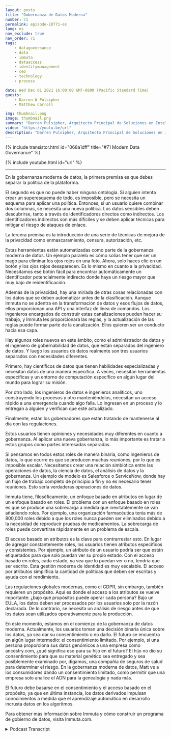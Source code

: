```yaml
---
layout: posts
title: "Gobernanza de Datos Moderna"
number: 71
permalink: episode-EDT71-es
lang: es
nav_exclude: true
nav_order: 71
tags:
    - datagovernance
    - data
    - immuta
    - dataaccess
    - identitymanagement
    - ceo
    - technology
    - process

date: Wed Dec 01 2021 16:00:00 GMT-0800 (Pacific Standard Time)
guests:
    - Darren W Pulsipher
    - Matthew Carroll

img: thumbnail.png
image: thumbnail.png
summary: "Darren Pulsipher, Arquitecto Principal de Soluciones en Intel, continúa su discusión en profundidad sobre la realidad y el futuro de la gobernanza moderna de datos con Matthew Carroll, CEO de Immuta. En este episodio, discuten la clasificación de datos, políticas y gobernanza."
video: "https://youtu.be/url"
description: "Darren Pulsipher, Arquitecto Principal de Soluciones en Intel, continúa su discusión en profundidad sobre la realidad y el futuro de la gobernanza moderna de datos con Matthew Carroll, CEO de Immuta. En este episodio, discuten la clasificación de datos, políticas y gobernanza."
---
```


<div>
{% include transistor.html id="068a1dff" title="#71 Modern Data Governance" %}

{% include youtube.html id="url" %}
</div>

---

En la gobernanza moderna de datos, la primera premisa es que debes separar la política de la plataforma.

El segundo es que no puede haber ninguna ontología. Si alguien intenta crear un superesquema de todo, es imposible, pero se necesita un esquema para aplicar una política. Entonces, si un usuario quiere combinar dos columnas, se necesita una nueva política. Los datos sensibles deben descubrirse, tanto a través de identificadores directos como indirectos. Los identificadores indirectos son más difíciles y se deben aplicar técnicas para mitigar el riesgo de ataques de enlace.

La tercera premisa es la introducción de una serie de técnicas de mejora de la privacidad como enmascaramiento, censura, autorización, etc.

Estas herramientas están automatizadas como parte de la gobernanza moderna de datos. Un ejemplo paralelo es cómo solías tener que ser un mago para eliminar los ojos rojos en una foto. Ahora, solo haces clic en un botón y los ojos rojos desaparecen. Es lo mismo en cuanto a la privacidad. Necesitamos ese botón fácil para encontrar automáticamente un identificador potencialmente indirecto donde haya un riesgo mayor que muy bajo de reidentificación.

Además de la privacidad, hay una miríada de otras cosas relacionadas con los datos que se deben automatizar antes de la clasificación. Aunque Immuta no se adentra en la transformación de datos y esos flujos de datos, ellos proporcionan una API y una interfaz de línea de comandos. Los ingenieros encargados de construir estas canalizaciones pueden hacer su trabajo, y Immuta les proporcionará las reglas, y la actualización de las reglas puede formar parte de la canalización. Ellos quieren ser un conducto hacia esa capa.

Hay algunos roles nuevos en este ámbito, como el administrador de datos y el ingeniero de gobernabilidad de datos, que están separados del ingeniero de datos. Y luego los usuarios de datos realmente son tres usuarios separados con necesidades diferentes.

Primero, hay científicos de datos que tienen habilidades especializadas y necesitan datos de una manera específica. A veces, necesitan herramientas específicas y un entorno de computación específico en algún lugar del mundo para lograr su misión.

Por otro lado, los ingenieros de datos e ingenieros analíticos, uno construyendo los procesos y otro manteniéndolos, necesitan un acceso rápido a una emergencia cuando algo falla. Lo ingresan en un proceso y lo entregan a alguien y verifican que esté actualizado.

Finalmente, están los gobernadores que están tratando de mantenerse al día con las regulaciones.

Estos usuarios tienen opiniones y necesidades muy diferentes en cuanto a gobernanza. Al aplicar una nueva gobernanza, lo más importante es tratar a estos grupos como partes interesadas separadas.

Si pensamos en todos estos roles de manera binaria, como ingenieros de datos, lo que ocurre es que se producen muchas reuniones, por lo que es imposible escalar. Necesitamos crear una relación simbiótica entre las operaciones de datos, la ciencia de datos, el análisis de datos y la gobernanza. Un ejemplo de modelo es Salesforce o ServiceNow, donde hay un flujo de trabajo completo de principio a fin y no es necesario tener reuniones. Esto sería verdaderas operaciones de datos.

Immuta tiene, filosóficamente, un enfoque basado en atributos en lugar de un enfoque basado en roles. El problema con un enfoque basado en roles es que se produce una sobrecarga a medida que inevitablemente se van añadiendo roles. Por ejemplo, una organización farmacéutica tenía más de 800,000 roles debido a que los roles nunca pueden ser eliminados debido a la necesidad de reproducir pruebas de medicamentos. La sobrecarga de roles puede convertirse rápidamente en un problema de escala.

El acceso basado en atributos es la clave para contrarrestar esto. En lugar de agregar constantemente roles, los usuarios tienen atributos específicos y consistentes. Por ejemplo, un atributo de un usuario podría ser que están etiquetados para que solo puedan ver su propio estado. Con el acceso basado en roles, cada estado, ya sea que lo puedan ver o no, tendría que ser escrito. Esta gestión moderna de identidad es muy escalable. El acceso por atributos simplifica la cantidad de políticas que deben ser escritas y ayuda con el rendimiento.

Las regulaciones globales modernas, como el GDPR, sin embargo, también requieren un propósito. Aquí es donde el acceso a los atributos se vuelve importante: ¿bajo qué propósitos puede operar cada persona? Bajo un EULA, los datos deben ser procesados por los usuarios solo por la razón declarada. De lo contrario, se necesita un análisis de riesgo antes de que los datos sean utilizados operativamente para la producción.

En este momento, estamos en el comienzo de la gobernanza de datos moderna. Actualmente, los usuarios toman una decisión binaria única sobre los datos, ya sea dar su consentimiento o no darlo. El futuro se encuentra en algún lugar intermedio: el consentimiento limitado. Por ejemplo, si una persona proporciona sus datos genómicos a una empresa como ancestry.com, ¿qué significa eso para su hijo en el futuro? El hijo no dio su consentimiento para que su material genético sea entregado y sea posiblemente examinado por, digamos, una compañía de seguros de salud para determinar el riesgo. En la gobernanza moderna de datos, Matt ve a los consumidores dando un consentimiento limitado, como permitir que una empresa solo analice el ADN para la genealogía y nada más.

El futuro debe basarse en el consentimiento y el acceso basado en el propósito, ya que en última instancia, los datos derivados impulsan conocimientos a medida que el aprendizaje automático en desarrollo incrusta datos en los algoritmos.

Para obtener más información sobre Immuta y cómo construir un programa de gobierno de datos, visita Immuta.com.



<details>
<summary> Podcast Transcript </summary>

<p></p>

</details>
